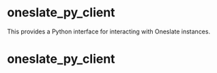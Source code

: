 # oneslate_py_client

This provides a Python interface for interacting with Oneslate instances.
# oneslate_py_client
